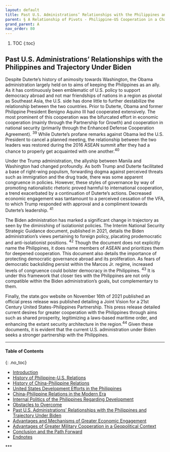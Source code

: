 ```yaml
---
layout: default
title: Past U.S. Administrations’ Relationships with the Philippines and Trajectory Under Biden  
parent: § A Relationship of Pivots - Philippine-US Cooperation in a Changing World 
grand_parent: A
nav_order: 80 
---
```

<style>
.dont-break-out {
  /* These are technically the same, but use both */
  overflow-wrap: break-word;
  word-wrap: break-word;

     -ms-word-break: break-all;
  /* This is the dangerous one in WebKit, as it breaks things wherever */
  word-break: break-all;
  /* Instead use this non-standard one: */
  word-break: break-word;
}

.youtube-container {
    position: relative;
    width: 100%;
    height: 0;
    padding-bottom: 56.25%;
}
.youtube-video {
    position: absolute;
    top: 0;
    left: 0;
    width: 100%;
    height: 100%;
}

</style>

<div class="dont-break-out" markdown="1">

1. TOC
{:toc}

## Past U.S. Administrations’ Relationships with the Philippines and Trajectory Under Biden
Despite Duterte’s history of animosity towards Washington, the Obama administration largely held on to aims of keeping the Philippines as an ally. As it has continuously been emblematic of U.S. policy to support democracy abroad and not mar friendships of nations in a region as pivotal as Southeast Asia, the U.S. side has done little to further destabilize the relationship between the two countries. Prior to Duterte, Obama and former Philippine President Benigno Aquino III had cooperated extensively. The most prominent of this cooperation was the bifurcated effort in economic cooperation (mainly through the Partnership for Growth) and cooperation in national security (primarily through the Enhanced Defense Cooperation Agreement). <sup>39</sup> While Duterte’s profane remarks against Obama led the U.S. President to cancel a planned meeting, the relationship between the two leaders was restored during the 2016 ASEAN summit after they had a chance to properly get acquainted with one another.<sup>40</sup>

Under the Trump administration, the allyship between Manila and Washington had changed profoundly. As both Trump and Duterte facilitated a base of right-wing populism, forwarding dogma against perceived threats such as immigration and the drug trade, there was some apparent congruence in policies. However, these styles of governance by way of promoting nationalistic rhetoric proved harmful to international cooperation, a trend exacerbated by a continuation of Duterte’s actions. Decreased economic engagement was tantamount to a perceived cessation of the VFA, to which Trump responded with approval and a compliment towards Duterte’s leadership. <sup>41</sup>

The Biden administration has marked a significant change in trajectory as seen by the diminishing of isolationist policies. The Interim National Security Strategic Guidance document, published in 2021, details the Biden administration’s views pertaining to foreign policy, placating prodemocratic and anti-isolationist positions. <sup>42</sup> Though the document does not explicitly name the Philippines, it does name members of ASEAN and prioritizes them for deepened cooperation. This document also details the importance of protecting democratic governance abroad and its proliferation. As fears of democratic backsliding persist within the Marcos Jr. regime, increased levels of congruence could bolster democracy in the Philippines. <sup>43</sup> It is under this framework that closer ties with the Philippines are not only compatible within the Biden administration’s goals, but complementary to them.

Finally, the state.gov website on November 16th of 2021 published an official press release was published detailing a Joint Vision for a 21st Century United States-Philippines Partnership. This press release detailed current desires for greater cooperation with the Philippines through aims such as shared prosperity, legitimizing a laws-based maritime order, and enhancing the extant security architecture in the region.<sup>44</sup> Given these documents, it is evident that the current U.S. administration under Biden seeks a stronger partnership with the Philippines.

***

#### Table of Contents
{: .no_toc}

<ul><li> <a href="/docs/A/A-Relationship-of-Pivots-Philippine-US-Cooperation-in-a-Changing-World-1/">
Introduction</a></li><li> <a href="/docs/A/A-Relationship-of-Pivots-Philippine-US-Cooperation-in-a-Changing-World-2/">
History of Philippine-U.S. Relations</a></li><li> <a href="/docs/A/A-Relationship-of-Pivots-Philippine-US-Cooperation-in-a-Changing-World-3/">
History of China-Philippine Relations</a></li><li> <a href="/docs/A/A-Relationship-of-Pivots-Philippine-US-Cooperation-in-a-Changing-World-4/">
United States Development Efforts in the Philippines</a></li><li> <a href="/docs/A/A-Relationship-of-Pivots-Philippine-US-Cooperation-in-a-Changing-World-5/">
China-Philippine Relations in the Modern Era</a></li><li> <a href="/docs/A/A-Relationship-of-Pivots-Philippine-US-Cooperation-in-a-Changing-World-6/">
Internal Politics of the Philippines Regarding Development</a></li><li> <a href="/docs/A/A-Relationship-of-Pivots-Philippine-US-Cooperation-in-a-Changing-World-7/">
Obstacles to Overcome</a></li><li> <a href="/docs/A/A-Relationship-of-Pivots-Philippine-US-Cooperation-in-a-Changing-World-8/">
Past U.S. Administrations’ Relationships with the Philippines and Trajectory Under Biden</a></li><li> <a href="/docs/A/A-Relationship-of-Pivots-Philippine-US-Cooperation-in-a-Changing-World-9/">
Advantages and Mechanisms of Greater Economic Engagement</a></li><li> <a href="/docs/A/A-Relationship-of-Pivots-Philippine-US-Cooperation-in-a-Changing-World-10/">
Advantages of Greater Military Cooperation in a Geopolitical Context</a></li><li> <a href="/docs/A/A-Relationship-of-Pivots-Philippine-US-Cooperation-in-a-Changing-World-11/">
Conclusion and the Path Forward</a></li><li> <a href="/docs/A/A-Relationship-of-Pivots-Philippine-US-Cooperation-in-a-Changing-World-12/">
Endnotes</a></li></ul>
***

</div>
